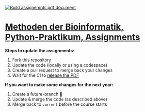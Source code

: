 [![Build assignemnts.pdf document](https://github.com/BMCV/mobi-fs3-python-tasks/actions/workflows/build_assignments.yml/badge.svg)](https://github.com/BMCV/mobi-fs3-python-tasks/actions/workflows/build_assignments.yml)

# [Methoden der Bioinformatik, Python-Praktikum, Assignments]()

**Steps to update the assignments:**
1. Fork this repository
2. Update the code (locally or using a codespace)
3. Create a pull request to merge back your changes
4. Wait for the CI to [release the PDF](https://github.com/BMCV/mobi-fs3-python-tasks/releases)

**If you want to make some changes for the next year:**
1. Create a future-branch 🙂
2. Update & merge the code (as described above)
3. Merge back to `current` before the course starts

